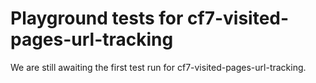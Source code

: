 # Playground tests for cf7-visited-pages-url-tracking
We are still awaiting the first test run for cf7-visited-pages-url-tracking.
